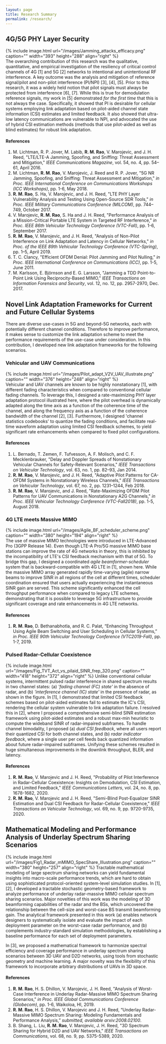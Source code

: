 ```yaml
---
layout: page
title: Research Summary
permalink: /research/ 
---
```

## 4G/5G PHY Layer Security
{% include image.html url="/images/Jamming_attacks_efficacy.png" caption="" width="393" height="288" align="right" %}  
The overarching contribution of this research was the qualitative, quantitative, and empirical investigation of the resiliency of critical control channels of 4G [1] and 5G [2] networks to intentional and unintentional RF interference. A key outcome was the analysis and mitigation of reference signal/pilot and non-pilot interference (PI/NPI) [3], [4], [5]. Prior to this research, it was a widely held notion that pilot signals must always be protected from interference [6], [7]. While this is true for demodulation reference signals, my work in [5] demonstrated *for the first time* that this is not always the case. Specifically, it showed that PI is desirable for cellular systems employing link adaptation based on pilot-aided channel state information (CSI) estimates and limited feedback. It also showed that ultra-low latency communications are vulnerable to NPI, and advocated the use of hybrid CSI estimation methods (methods that use pilot-aided as well as blind estimates) for robust link adaptation.

#### References
1. M. Lichtman, R. P. Jover, M. Labib, **R. M. Rao**, V. Marojevic, and J. H. Reed, "LTE/LTE-A Jamming, Spoofing, and Sniffing: Threat Assessment and Mitigation," *IEEE Communications Magazine*, vol. 54, no. 4, pp. 54–61, April 2016.
2. M. Lichtman, **R. M. Rao**, V. Marojevic, J. Reed and R. P. Jover, "5G NR Jamming, Spoofing, and Sniffing: Threat Assessment and Mitigation," *in Proc. IEEE International Conference on Communications Workshops (ICC Workshops)*, pp. 1-6, May 2018.
3. **R. M. Rao**, S. Ha, V. Marojevic, and J. H. Reed, "LTE PHY Layer Vulnerability Analysis and Testing Using Open-Source SDR Tools," *in Proc. IEEE Military Communications Conference (MILCOM)*, pp. 744–749, October 2017.
4. V. Marojevic, **R. M. Rao**, S. Ha and J. H. Reed, "Performance Analysis of a Mission-Critical Portable LTE System in Targeted RF Interference," *in Proc. IEEE 86th Vehicular Technology Conference (VTC-Fall)*, pp. 1-6, September 2017.
5. **R. M. Rao**, V. Marojevic, and J. H. Reed, "Analysis of Non-Pilot Interference on Link Adaptation and Latency in Cellular Networks," *in Proc. of the IEEE 89th Vehicular Technology Conference (VTC-Spring)*, pp. 1–5, April 2019.
6. T. C. Clancy, "Efficient OFDM Denial: Pilot Jamming and Pilot Nulling," *in Proc. IEEE International Conference on Communications (ICC)*, pp. 1-5, June 2011.
7. M. Karlsson, E. Björnson and E. G. Larsson, "Jamming a TDD Point-to-Point Link Using Reciprocity-Based MIMO," *IEEE Transactions on Information Forensics and Security*, vol. 12, no. 12, pp. 2957-2970, Dec. 2017.

## Novel Link Adaptation Frameworks for Current and Future Cellular Systems
There are diverse use-cases in 5G and beyond-5G networks, each with potentially different channel conditions. Therefore to improve performance, it makes sense to customize the link adaptation scheme to meet the performance requirements of the use-case under consideration. In this contribution, I developed new link adaptation frameworks for the following scenarios.

### Vehicular and UAV Communications
{% include image.html url="/images/Pilot_adapt_V2V_UAV_illustrate.png" caption="" width="376" height="248" align="right" %}  
Vehicular and UAV channels are known to be highly nonstationary [1], with different fading characteristics when compared to conventional cellular fading channels. To leverage this, I designed a rate-maximizing PHY layer adaptation protocol illustrated here, where the pilot overhead is dynamically adapted along the time axis as a function of the coherence time of the channel, and along the frequency axis as a function of the coherence bandwidth of the channel [2], [3]. Furthermore, I designed 'channel statistics codebooks' to quantize the fading conditions, and facilitate real-time waveform adaptation using limited CSI feedback schemes, to yield significant rate enhancements when compared to fixed pilot configurations.

#### References
1. L. Bernado, T. Zemen, F. Tufvesson, A. F. Molisch, and C. F. Mecklenbrauker, "Delay and Doppler Spreads of Nonstationary Vehicular Channels for Safety-Relevant Scenarios," *IEEE Transactions on Vehicular Technology*, vol. 63, no. 1, pp. 82–93, Jan 2014.
2. **R. M. Rao**, V. Marojevic, and J. H. Reed, "Adaptive Pilot Patterns for CA-OFDM Systems in Nonstationary Wireless Channels," *IEEE Transactions on Vehicular Technology*, vol. 67, no. 2, pp. 1231–1244, Feb 2018.
3. **R. M. Rao**, V. Marojevic, and J. Reed, "Rate-Maximizing OFDM Pilot Patterns for UAV Communications in Nonstationary A2G Channels," *in Proc. IEEE Vehicular Technology Conference (VTC-Fall2018)*, pp. 1-5, August 2018.

### 4G LTE meets Massive MIMO
{% include image.html url="/images/Agile_BF_scheduler_scheme.png" caption="" width="380" height="194" align="right" %}  
The use of massive MIMO technologies were introduced in LTE-Advanced Pro (3GPP Release 14). Even though LTE-A Pro/5G massive MIMO base stations can improve the rate of 4G networks in theory, this is inhibited by the incompatibility of LTE's CSI feedback mechanism with that of 5G. To bridge this gap, I designed a coordinated *agile beamformer-scheduler* system that is backward-compatible with 4G LTE in [1], shown here. While the massive MIMO array generated rapidly time-varying (agile) narrow beams to improve SINR in all regions of the cell at different times, scheduler coordination ensured that users actually experiencing the instantaneous SINR gain are served. This scheme significantly enhanced the cell throughput performance when compared to legacy LTE schemes, demonstrating that it is possible to leverage 5G infrastructure to provide significant coverage and rate enhancements in 4G LTE networks.

#### References
1. **R. M. Rao**, D. Bethanabhotla, and R. C. Palat, “Enhancing Throughput Using Agile Beam Switching and User Scheduling in Cellular Systems,” *in Proc. IEEE 90th Vehicular Technology Conference (VTC2019-Fall)*, pp. 1-7, 2019.

### Pulsed Radar-Cellular Coexistence
{% include image.html url="/images/Fig_TVT_Act_vs_pilaid_SINR_frep_320.png" caption="" width="418" height="372" align="right" %}
Unlike conventional cellular systems, intermittent pulsed radar interference in shared spectrum results in two channel states: (a) *'fading channel (FC) state'* in the absence of radar, and (b) *'interference channel (IC) state'* in the presence of radar, as shown in the figure. In [1], I demonstrated that limited CSI feedback schemes based on pilot-aided estimates fail to estimate the IC's CSI, rendering the cellular system vulnerable to link adaptation failure. I resolved this in [2], where I proposed a comprehensive semi-blind SINR estimation framework using pilot-aided estimates and a robust max-min heuristic to compute the wideband SINR of radar-impaired subframes. To handle channel bimodality, I proposed (a) *dual CSI feedback*, where all users report their quantized CSI for both channel states, and (b) *radar indicator feedback*, where a single user per cell feeds back quantized information about future radar-impaired subframes. Unifying these schemes resulted in huge simultaneous improvements in the downlink throughput, BLER, and latency.

#### References
1. **R. M. Rao**, V. Marojevic and J. H. Reed, "Probability of Pilot Interference in Radar-Cellular Coexistence: Insights on Demodulation, CSI Estimation, and Limited Feedback," *IEEE Communications Letters*, vol. 24, no. 8, pp. 1678-1682, 2020.
2. **R. M. Rao**, V. Marojevic and J. H. Reed, "Semi-Blind Post-Equalizer SINR Estimation and Dual CSI Feedback for Radar-Cellular Coexistence," *IEEE Transactions on Vehicular Technology*, vol. 69, no. 9, pp. 9720-9735, 2020.
 
## Mathematical Modeling and Performance Analysis of Underlay Spectrum Sharing Scenarios
{% include image.html url="/images/Fig1_Radar_mMIMO_SpecShare_Illustration.png" caption="" width="380" height="257" align="right" %}
Tractable mathematical modeling of large spectrum sharing networks can yield fundamental insights into macro-scale performance trends, which are hard to obtain using sophisticated protocol-oriented system-level simulation studies. In [1],[2], I developed a tractable stochastic geometry-based framework to analyze performance of underlay radar-massive MIMO cellular spectrum sharing scenarios. Major novelties of this work was the modeling of 3D beamforming capabilities of the radar and the BSs, which uncovered the relationship between the cell-size and worst-case BS transmit beamforming gain. The analytical framework presented in this work (a) enables network designers to systematically isolate and evaluate the impact of each deployment parameter on the worst-case radar performance, and (b) complements industry-standard simulation methodologies, by establishing a baseline performance for each  set of deployment parameters.
	
In [3], we proposed a mathematical framework to harmonize spectral efficiency and coverage performance in underlay spectrum sharing scenarios between 3D UAV and D2D networks, using tools from stochastic geometry and machine learning. A major novelty was the flexibility of this framework to incorporate arbitrary distributions of UAVs in 3D space.

#### References
1. **R. M. Rao**, H. S. Dhillon, V. Marojevic, J. H. Reed, "Analysis of Worst-Case Interference in Underlay Radar-Massive MIMO Spectrum Sharing Scenarios," *in Proc. IEEE Global Communications Conference (Globecom)*, pp. 1-6, Waikoloa, HI, 2019.
2. **R. M. Rao**, H. S. Dhillon, V. Marojevic and J. H. Reed, “Underlay Radar-Massive MIMO Spectrum Sharing: Modeling Fundamentals and Performance Analysis,” *submitted, available arxiv:2008.02100*.
3. B. Shang, L. Liu, **R. M. Rao**, V. Marojevic, J. H. Reed, "3D Spectrum Sharing for Hybrid D2D and UAV Networks," *IEEE Transactions on Communications*, vol. 68, no. 9, pp. 5375-5389, 2020.
